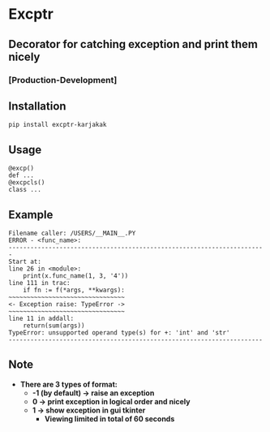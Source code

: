# Excptr
## Decorator for catching exception and print them nicely
### [Production-Development]

## Installation
```
pip install excptr-karjakak
```
## Usage
```
@excp()
def ...
@excpcls()
class ...
```
## Example
```
Filename caller: /USERS/__MAIN__.PY
ERROR - <func_name>:
-----------------------------------------------------------------------
Start at:
line 26 in <module>:
    print(x.func_name(1, 3, '4'))
line 111 in trac:
    if fn := f(*args, **kwargs):
~~~~~~~~~~~~~~~~~~~~~~~~~~~~~~~~
<- Exception raise: TypeError ->
~~~~~~~~~~~~~~~~~~~~~~~~~~~~~~~~
line 11 in addall:
    return(sum(args))
TypeError: unsupported operand type(s) for +: 'int' and 'str'
----------------------------------------------------------------------
```
## **Note**
- **There are 3 types of format:**
    - **-1 (by default) -> raise an exception**
    - **0 -> print exception in logical order and nicely**
    - **1 -> show exception in gui tkinter**
        - **Viewing limited in total of 60 seconds** 